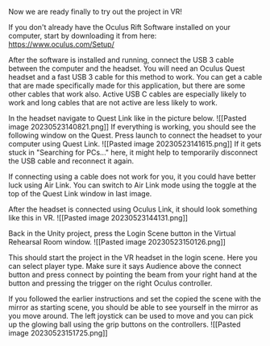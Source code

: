 Now we are ready finally to try out the project in VR!

If you don't already have the Oculus Rift Software installed on your computer, start by downloading it from here: https://www.oculus.com/Setup/

After the software is installed and running, connect the USB 3 cable between the computer and the headset. You will need an Oculus Quest headset and a fast USB 3 cable for this method to work. You can get a cable that are made specifically made for this application, but there are some other cables that work also. Active USB C cables are especially likely to work and long cables that are not active are less likely to work.

In the headset navigate to Quest Link like in the picture below.
![[Pasted image 20230523140821.png]]
If everything is working, you should see the following window on the Quest. Press launch to connect the headset to your computer using Quest Link.
![[Pasted image 20230523141615.png]]
If it gets stuck in "Searching for PCs..." here, it might help to temporarily disconnect the USB cable and reconnect it again.

If connecting using a cable does not work for you, it you could have better luck using Air Link. You can switch to Air Link mode using the toggle at the top of the Quest Link window in last image.

After the headset is connected using Oculus Link, it should look something like this in VR.
![[Pasted image 20230523144131.png]]

Back in the Unity project, press the Login Scene button in the Virtual Rehearsal Room window.
![[Pasted image 20230523150126.png]]

This should start the project in the VR headset in the login scene. Here you can select player type. Make sure it says Audience above the connect button and press connect by pointing the beam from your right hand at the button and pressing the trigger on the right Oculus controller.

If you followed the earlier instructions and set the copied the scene with the mirror as starting scene, you should be able to see yourself in the mirror as you move around. The left joystick can be used to move and you can pick up the glowing ball using the grip buttons on the controllers.
![[Pasted image 20230523151725.png]]